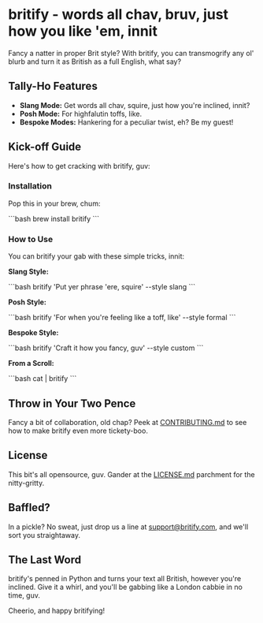 # britify - words all chav, bruv, just how you like 'em, innit

Fancy a natter in proper Brit style? With britify, you can transmogrify any ol' blurb and turn it as British as a full English, what say?

## Tally-Ho Features

- **Slang Mode:** Get words all chav, squire, just how you're inclined, innit?
- **Posh Mode:** For highfalutin toffs, like.
- **Bespoke Modes:** Hankering for a peculiar twist, eh? Be my guest!

## Kick-off Guide

Here's how to get cracking with britify, guv:

### Installation

Pop this in your brew, chum:

\`\`\`bash
brew install britify
\`\`\`

### How to Use

You can britify your gab with these simple tricks, innit:

**Slang Style:**

\`\`\`bash
britify 'Put yer phrase 'ere, squire' --style slang
\`\`\`

**Posh Style:**

\`\`\`bash
britify 'For when you're feeling like a toff, like' --style formal
\`\`\`

**Bespoke Style:**

\`\`\`bash
britify 'Craft it how you fancy, guv' --style custom
\`\`\`

**From a Scroll:**

\`\`\`bash
cat <text file path> | britify
\`\`\`

## Throw in Your Two Pence

Fancy a bit of collaboration, old chap? Peek at [CONTRIBUTING.md](CONTRIBUTING.md) to see how to make britify even more tickety-boo.

## License

This bit's all opensource, guv. Gander at the [LICENSE.md](LICENSE.md) parchment for the nitty-gritty.

## Baffled?

In a pickle? No sweat, just drop us a line at [support@britify.com](mailto:support@britify.com), and we'll sort you straightaway.

## The Last Word

britify's penned in Python and turns your text all British, however you're inclined. Give it a whirl, and you'll be gabbing like a London cabbie in no time, guv.

Cheerio, and happy britifying!
